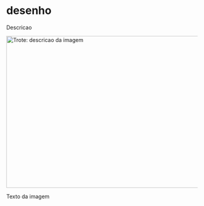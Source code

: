 <!Desenho html>
<html lang="pt-br">
<head>
    <meta charset="UTF-8">
    <meta name="viewport" content="width=device-width, initial-scale=1.0">
    <title>Document</title>
</head>
<body>
    <!DOCTYPE html>
<html>
<head>
  <title>Titulo da pagina</title>
</head>
<body>
  <h1>desenho</h1>
  <p>Descricao</p>
</body>
</html>
    <img src="nomedoarquivo.jpeg" alt="Trote: descricao da imagem" width="600" height="400">
    <p>Texto da imagem<p>
</body>
</html>
